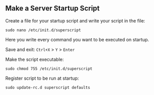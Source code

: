 ## Make a Server Startup Script

Create a file for your startup script and write your script in the file:

```properties
sudo nano /etc/init.d/superscript
```

Here you write every command you want to be executed on startup.

Save and exit: `Ctrl+X` > `Y` > `Enter`

Make the script executable:

```properties
sudo chmod 755 /etc/init.d/superscript
```

Register script to be run at startup:

```properties
sudo update-rc.d superscript defaults
```